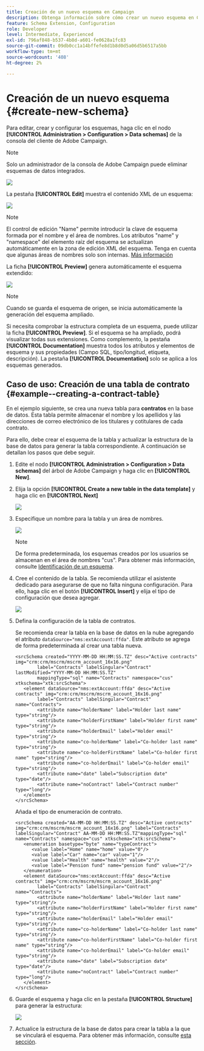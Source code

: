 ```yaml
---
title: Creación de un nuevo esquema en Campaign
description: Obtenga información sobre cómo crear un nuevo esquema en Campaign
feature: Schema Extension, Configuration
role: Developer
level: Intermediate, Experienced
exl-id: 796af848-b537-4b8d-a601-fe0628a1fc83
source-git-commit: 09db0cc1a14bffefe8d1b8d0d5a06d5b6517a5bb
workflow-type: tm+mt
source-wordcount: '408'
ht-degree: 2%

---
```


# Creación de un nuevo esquema {#create-new-schema}

Para editar, crear y configurar los esquemas, haga clic en el nodo **[!UICONTROL Administration > Configuration > Data schemas]** de la consola del cliente de Adobe Campaign.

>[!NOTE]
>
>Solo un administrador de la consola de Adobe Campaign puede eliminar esquemas de datos integrados.

![](assets/schema_navtree.png)

La pestaña **[!UICONTROL Edit]** muestra el contenido XML de un esquema:

![](assets/schema_edition.png)

>[!NOTE]
>
>El control de edición &quot;Name&quot; permite introducir la clave de esquema formada por el nombre y el área de nombres. Los atributos &quot;name&quot; y &quot;namespace&quot; del elemento raíz del esquema se actualizan automáticamente en la zona de edición XML del esquema. Tenga en cuenta que algunas áreas de nombres solo son internas. [Más información](schemas.md#reserved-namespaces)

La ficha **[!UICONTROL Preview]** genera automáticamente el esquema extendido:

![](assets/schema_edition2.png)

>[!NOTE]
>
>Cuando se guarda el esquema de origen, se inicia automáticamente la generación del esquema ampliado.

Si necesita comprobar la estructura completa de un esquema, puede utilizar la ficha **[!UICONTROL Preview]**. Si el esquema se ha ampliado, podrá visualizar todas sus extensiones. Como complemento, la pestaña **[!UICONTROL Documentation]** muestra todos los atributos y elementos de esquema y sus propiedades (Campo SQL, tipo/longitud, etiqueta, descripción). La pestaña **[!UICONTROL Documentation]** solo se aplica a los esquemas generados.

## Caso de uso: Creación de una tabla de contrato {#example--creating-a-contract-table}

En el ejemplo siguiente, se crea una nueva tabla para **contratos** en la base de datos. Esta tabla permite almacenar el nombre y los apellidos y las direcciones de correo electrónico de los titulares y cotitulares de cada contrato.

Para ello, debe crear el esquema de la tabla y actualizar la estructura de la base de datos para generar la tabla correspondiente. A continuación se detallan los pasos que debe seguir.

1. Edite el nodo **[!UICONTROL Administration > Configuration > Data schemas]** del árbol de Adobe Campaign y haga clic en **[!UICONTROL New]**.
1. Elija la opción **[!UICONTROL Create a new table in the data template]** y haga clic en **[!UICONTROL Next]**

   ![](assets/create_new_schema.png)

1. Especifique un nombre para la tabla y un área de nombres.

   ![](assets/create_new_param.png)

   >[!NOTE]
   >
   >De forma predeterminada, los esquemas creados por los usuarios se almacenan en el área de nombres &quot;cus&quot;. Para obtener más información, consulte [Identificación de un esquema](extend-schema.md#identification-of-a-schema).

1. Cree el contenido de la tabla. Se recomienda utilizar el asistente dedicado para asegurarse de que no falta ninguna configuración. Para ello, haga clic en el botón **[!UICONTROL Insert]** y elija el tipo de configuración que desea agregar.

   ![](assets/create_new_content.png)

1. Defina la configuración de la tabla de contratos.

   Se recomienda crear la tabla en la base de datos en la nube agregando el atributo `dataSource="nms:extAccount:ffda"`. Este atributo se agrega de forma predeterminada al crear una tabla nueva.

   ```
   <srcSchema created="YYYY-MM-DD HH:MM:SS.TZ" desc="Active contracts" img="crm:crm/mscrm/mscrm_account_16x16.png"
           label="Contracts" labelSingular="Contract" lastModified="YYYY-MM-DD HH:MM:SS.TZ"
           mappingType="sql" name="Contracts" namespace="cus" xtkschema="xtk:srcSchema">
      <element dataSource="nms:extAccount:ffda" desc="Active contracts" img="crm:crm/mscrm/mscrm_account_16x16.png"
           label="Contracts" labelSingular="Contract" name="Contracts">
           <attribute name="holderName" label="Holder last name" type="string"/>
           <attribute name="holderFirstName" label="Holder first name" type="string"/>
           <attribute name="holderEmail" label="Holder email" type="string"/>
           <attribute name="co-holderName" label="Co-holder last name" type="string"/>           
           <attribute name="co-holderFirstName" label="Co-holder first name" type="string"/>           
           <attribute name="co-holderEmail" label="Co-holder email" type="string"/>    
           <attribute name="date" label="Subscription date" type="date"/>     
           <attribute name="noContract" label="Contract number" type="long"/> 
      </element>
   </srcSchema>
   ```

   Añada el tipo de enumeración de contrato.

   ```
   <srcSchema created="AA-MM-DD HH:MM:SS.TZ" desc="Active contracts" img="crm:crm/mscrm/mscrm_account_16x16.png" label="Contracts" labelSingular="Contract" AA-MM-DD HH:MM:SS.TZ"mappingType="sql" name="Contracts" namespace="cus" xtkschema="xtk:srcSchema">
      <enumeration basetype="byte" name="typeContract">
         <value label="Home" name="home" value="0"/>
         <value label="Car" name="car" value="1"/>
         <value label="Health" name="health" value="2"/>
         <value label="Pension fund" name="pension fund" value="2"/>
      </enumeration>
      <element dataSource="nms:extAccount:ffda" desc="Active contracts" img="crm:crm/mscrm/mscrm_account_16x16.png"
           label="Contracts" labelSingular="Contract" name="Contracts">
           <attribute name="holderName" label="Holder last name" type="string"/>
           <attribute name="holderFirstName" label="Holder first name" type="string"/>
           <attribute name="holderEmail" label="Holder email" type="string"/>
           <attribute name="co-holderName" label="Co-holder last name" type="string"/>           
           <attribute name="co-holderFirstName" label="Co-holder first name" type="string"/>           
           <attribute name="co-holderEmail" label="Co-holder email" type="string"/>    
           <attribute name="date" label="Subscription date" type="date"/>     
           <attribute name="noContract" label="Contract number" type="long"/> 
      </element>
   </srcSchema>
   ```

1. Guarde el esquema y haga clic en la pestaña **[!UICONTROL Structure]** para generar la estructura:

   ![](assets/configuration_structure.png)

1. Actualice la estructura de la base de datos para crear la tabla a la que se vinculará el esquema. Para obtener más información, consulte [esta sección](update-database-structure.md).

